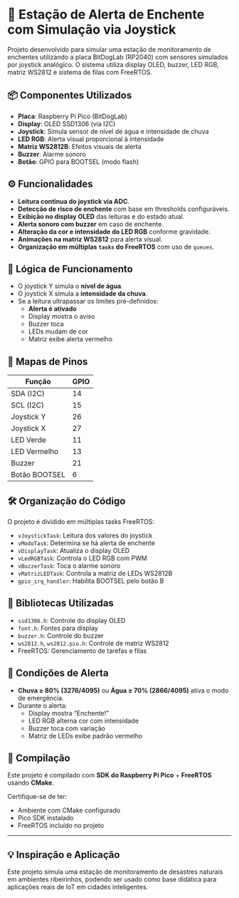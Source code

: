 # 🌊 Estação de Alerta de Enchente com Simulação via Joystick

Projeto desenvolvido para simular uma estação de monitoramento de enchentes utilizando a placa BitDogLab (RP2040) com sensores simulados por joystick analógico. O sistema utiliza display OLED, buzzer, LED RGB, matriz WS2812 e sistema de filas com FreeRTOS.

## 📦 Componentes Utilizados

- **Placa**: Raspberry Pi Pico (BitDogLab)
- **Display**: OLED SSD1306 (via I2C)
- **Joystick**: Simula sensor de nível de água e intensidade de chuva
- **LED RGB**: Alerta visual proporcional à intensidade
- **Matriz WS2812B**: Efeitos visuais de alerta
- **Buzzer**: Alarme sonoro
- **Botão**: GPIO para BOOTSEL (modo flash)

## ⚙️ Funcionalidades

- **Leitura contínua do joystick via ADC**.
- **Detecção de risco de enchente** com base em thresholds configuráveis.
- **Exibição no display OLED** das leituras e do estado atual.
- **Alerta sonoro com buzzer** em caso de enchente.
- **Alteração da cor e intensidade do LED RGB** conforme gravidade.
- **Animações na matriz WS2812** para alerta visual.
- **Organização em múltiplas `tasks` do FreeRTOS** com uso de `queues`.

## 🧠 Lógica de Funcionamento

- O joystick Y simula o **nível de água**.
- O joystick X simula a **intensidade da chuva**.
- Se a leitura ultrapassar os limites pré-definidos:
  - **Alerta é ativado**
  - Display mostra o aviso
  - Buzzer toca
  - LEDs mudam de cor
  - Matriz exibe alerta vermelho

## 📐 Mapas de Pinos

| Função         | GPIO |
|----------------|------|
| SDA (I2C)      | 14   |
| SCL (I2C)      | 15   |
| Joystick Y     | 26   |
| Joystick X     | 27   |
| LED Verde      | 11   |
| LED Vermelho   | 13   |
| Buzzer         | 21   |
| Botão BOOTSEL  | 6    |

## 🛠️ Organização do Código

O projeto é dividido em múltiplas tasks FreeRTOS:

- `vJoystickTask`: Leitura dos valores do joystick
- `vModoTask`: Determina se há alerta de enchente
- `vDisplayTask`: Atualiza o display OLED
- `vLedRGBTask`: Controla o LED RGB com PWM
- `vBuzzerTask`: Toca o alarme sonoro
- `vMatrizLEDTask`: Controla a matriz de LEDs WS2812B
- `gpio_irq_handler`: Habilita BOOTSEL pelo botão B

## 🧱 Bibliotecas Utilizadas

- `ssd1306.h`: Controle do display OLED
- `font.h`: Fontes para display
- `buzzer.h`: Controle do buzzer
- `ws2812.h`, `ws2812.pio.h`: Controle de matriz WS2812
- FreeRTOS: Gerenciamento de tarefas e filas

## 🚨 Condições de Alerta

- **Chuva ≥ 80% (3276/4095)** ou **Água ≥ 70% (2866/4095)** ativa o modo de emergência.
- Durante o alerta:
  - Display mostra “Enchente!”
  - LED RGB alterna cor com intensidade
  - Buzzer toca com variação
  - Matriz de LEDs exibe padrão vermelho

## 📎 Compilação

Este projeto é compilado com **SDK do Raspberry Pi Pico** + **FreeRTOS** usando **CMake**.

Certifique-se de ter:
- Ambiente com CMake configurado
- Pico SDK instalado
- FreeRTOS incluído no projeto

---

## 💡 Inspiração e Aplicação

Este projeto simula uma estação de monitoramento de desastres naturais em ambientes ribeirinhos, podendo ser usado como base didática para aplicações reais de IoT em cidades inteligentes.
